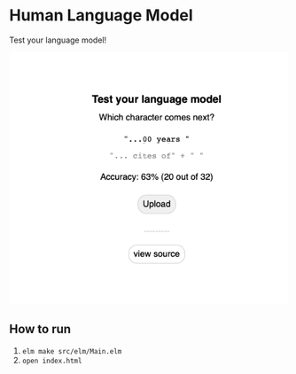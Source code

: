 # Human Language Model

Test your language model!

![](screenshot.png)

## How to run

<!-- TODO: Automate with Make or something -->
1. `elm make src/elm/Main.elm`
1. `open index.html`
